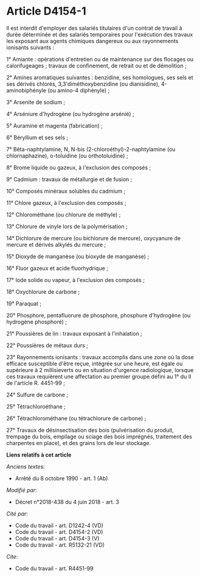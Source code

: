 # Article D4154-1

Il est interdit d'employer des salariés titulaires d'un contrat de travail à durée déterminée et des salariés temporaires
pour l'exécution des travaux les exposant aux agents chimiques dangereux ou aux rayonnements ionisants suivants : 

1° Amiante : opérations d'entretien ou de maintenance sur des flocages ou calorifugeages ; travaux de confinement, de retrait
ou et de démolition ; 

2° Amines aromatiques suivantes : benzidine, ses homologues, ses sels et ses dérivés chlorés, 3,3'diméthoxybenzidine (ou
dianisidine), 4-aminobiphényle (ou amino-4 diphényle) ; 

3° Arsenite de sodium ; 

4° Arséniure d'hydrogène (ou hydrogène arsénié) ; 

5° Auramine et magenta (fabrication) ; 

6° Béryllium et ses sels ; 

7° Bêta-naphtylamine, N, N-bis (2-chloroéthyl)-2-naphtylamine (ou chlornaphazine), o-toluidine (ou orthotoluidine) ; 

8° Brome liquide ou gazeux, à l'exclusion des composés ; 

9° Cadmium : travaux de métallurgie et de fusion ; 

10° Composés minéraux solubles du cadmium ; 

11° Chlore gazeux, à l'exclusion des composés ; 

12° Chlorométhane (ou chlorure de méthyle) ; 

13° Chlorure de vinyle lors de la polymérisation ; 

14° Dichlorure de mercure (ou bichlorure de mercure), oxycyanure de mercure et dérivés alkylés du mercure ; 

15° Dioxyde de manganèse (ou bioxyde de manganèse) ; 

16° Fluor gazeux et acide fluorhydrique ; 

17° Iode solide ou vapeur, à l'exclusion des composés ; 

18° Oxychlorure de carbone ; 

19° Paraquat ; 

20° Phosphore, pentafluorure de phosphore, phosphure d'hydrogène (ou hydrogène phosphoré) ; 

21° Poussières de lin : travaux exposant à l'inhalation ; 

22° Poussières de métaux durs ; 

23° Rayonnements ionisants : travaux accomplis dans une zone où la dose efficace susceptible d'être reçue, intégrée sur une
heure, est égale ou supérieure à 2 millisieverts ou en situation d'urgence radiologique, lorsque ces travaux requièrent une
affectation au premier groupe défini au 1° du II de l'article R. 4451-99 ; 

24° Sulfure de carbone ; 

25° Tétrachloroéthane ; 

26° Tétrachlorométhane (ou tétrachlorure de carbone) ; 

27° Travaux de désinsectisation des bois (pulvérisation du produit, trempage du bois, empilage ou sciage des bois imprégnés,
traitement des charpentes en place), et des grains lors de leur stockage.

**Liens relatifs à cet article**

_Anciens textes_:

  - Arrêté du 8 octobre 1990 - art. 1 (Ab)

_Modifié par_:

  - Décret n°2018-438 du 4 juin 2018 - art. 3

_Cité par_:

  - Code du travail - art. D1242-4 (VD)
  - Code du travail - art. D4154-2 (VD)
  - Code du travail - art. D4154-3 (V)
  - Code du travail - art. R5132-21 (VD)

_Cite_:

  - Code du travail - art. R4451-99
